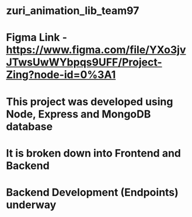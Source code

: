 # zuri_animation_lib_team97

# Figma Link - https://www.figma.com/file/YXo3jvJTwsUwWYbpqs9UFF/Project-Zing?node-id=0%3A1

# This project was developed using Node, Express and MongoDB database

# It is broken down into Frontend and Backend

# Backend Development (Endpoints) underway
